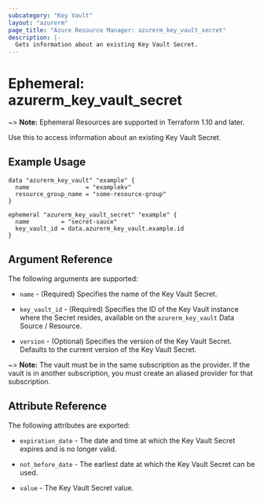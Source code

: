 ```yaml
---
subcategory: "Key Vault"
layout: "azurerm"
page_title: "Azure Resource Manager: azurerm_key_vault_secret"
description: |-
  Gets information about an existing Key Vault Secret.
---
```


# Ephemeral: azurerm_key_vault_secret

~> **Note:** Ephemeral Resources are supported in Terraform 1.10 and later.

Use this to access information about an existing Key Vault Secret.

## Example Usage

```hcl
data "azurerm_key_vault" "example" {
  name                = "examplekv"
  resource_group_name = "some-resource-group"
}

ephemeral "azurerm_key_vault_secret" "example" {
  name         = "secret-sauce"
  key_vault_id = data.azurerm_key_vault.example.id
}
```

## Argument Reference

The following arguments are supported:

* `name` - (Required) Specifies the name of the Key Vault Secret.

* `key_vault_id` - (Required) Specifies the ID of the Key Vault instance where the Secret resides, available on the `azurerm_key_vault` Data Source / Resource.

* `version` - (Optional) Specifies the version of the Key Vault Secret. Defaults to the current version of the Key Vault Secret.

~> **Note:** The vault must be in the same subscription as the provider. If the vault is in another subscription, you must create an aliased provider for that subscription.

## Attribute Reference

The following attributes are exported:

* `expiration_date` - The date and time at which the Key Vault Secret expires and is no longer valid.

* `not_before_date` - The earliest date at which the Key Vault Secret can be used.

* `value` - The Key Vault Secret value.
